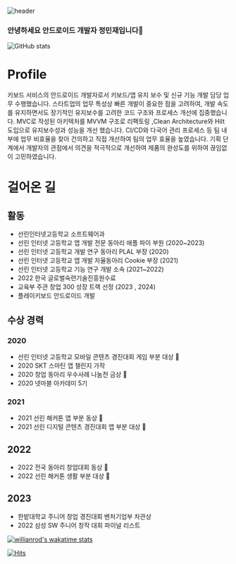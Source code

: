 
![header](https://capsule-render.vercel.app/api?type=waving&color=gradient&height=300&section=header&text=Welcome%20Polaris%20GitHub&fontSize=60)


### 안녕하세요 안드로이드 개발자 정민재입니다👋
![GitHub stats](https://github-readme-stats-sigma-five.vercel.app/api?username=polaris428&show_icons=true&theme=radical&count_private=true)
# Profile
키보드 서비스의 안드로이드 개발자로서 키보드/앱 유지 보수 및 신규 기능 개발 담당 업무 수행했습니다.
스타트업의 업무 특성상 빠른 개발이 중요한 점을 고려하여, 개발 속도를 유지하면서도 장기적인 유지보수를 고려한 코드 구조와 프로세스 개선에 집중했습니다.
MVC로 작성된 아키텍처를  MVVM 구조로 리팩토링 ,Clean Architecture와 Hilt 도입으로 유지보수성과 성능을 개선 했습니다.
CI/CD와 다국어 관리 프로세스 등 팀 내부에 업무 비효율을 찾아 건의하고 직접 개선하여 팀의 업무 효율을 높였습니다.
기획 단계에서 개발자의 관점에서 의견을 적극적으로 개선하여 제품의 완성도를 위하여 끊임없이 고민하였습니다.

# 걸어온 길
## 활동
- 선린인터넷고등학교 소프트웨어과
- 선린 인터넷 고등학교 앱 개발 전문 동아리 애플 파이 부원 (2020~2023)
- 선린 인터넷 고등학교 개발 연구 동아리 PLAL 부장 (2020)
- 선린 인터넷 고등학교 앱 개발 자율동아리 Cookie 부장 (2021)
- 선린 인터넷 고등학교 기능 연구 개발 소속 (2021~2022)
- 2022 한국 글로벌숙련기술진흥원수료
- 교육부 주관 창업 300 성장 트랙 선정 (2023 , 2024)
- 플레이키보드 안드로이드 개발
## 수상 경력
### 2020
- 선린 인터넷 고등학교 모바일 콘텐츠 경진대회 게임 부분 대상 🥇
- 2020 SKT 스마틴 앱 챌린지 가작
- 2020 창업 동아리 우수사례 나눔전 금상 🥇
- 2020 넷마블 아카데미 5기
### 2021
- 2021 선린 해커톤 앱 부분 동상 🥉
- 2021 선린 디지털 콘텐츠 경진대회 앱 부분 대상 🥇
## 2022
- 2022 전국 동아리 창업대회 동상 🥉
- 2022 선린 해커톤 생활 부분 대상 🥇
## 2023
- 한밭대학교 주니어 창업 경진대회 벤처기업부 차관상
- 2022 삼성 SW 주니어 창작 대회 파이널 리스트


[![willianrod's wakatime stats](https://github-readme-stats.vercel.app/api/wakatime?username=@polaris428)](https://wakatime.com/@polaris428)

[![Hits](https://hits.seeyoufarm.com/api/count/incr/badge.svg?url=https%3A%2F%2Fgithub.com%2Fpolaris428&count_bg=%2379C83D&title_bg=%23555555&icon=android.svg&icon_color=%23E7E7E7&title=%EB%B0%A9%EB%AC%B8%EC%9E%90+%EC%88%98&edge_flat=false)](https://hits.seeyoufarm.com)
